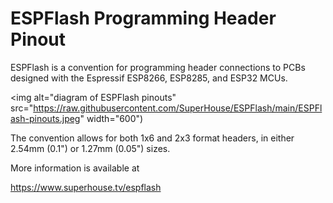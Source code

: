 ESPFlash Programming Header Pinout
==================================

ESPFlash is a convention for programming header connections to PCBs
designed with the Espressif ESP8266, ESP8285, and ESP32 MCUs.

<img alt="diagram of ESPFlash pinouts" src="https://raw.githubusercontent.com/SuperHouse/ESPFlash/main/ESPFlash-pinouts.jpeg" width="600")

The convention allows for both 1x6 and 2x3 format headers, in either
2.54mm (0.1") or 1.27mm (0.05") sizes.

More information is available at

  https://www.superhouse.tv/espflash
